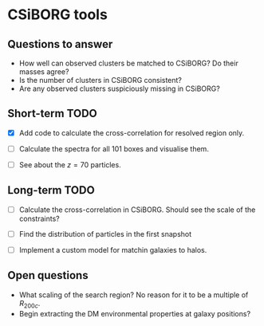 # CSiBORG tools

## Questions to answer
- How well can observed clusters be matched to CSiBORG? Do their masses agree?
- Is the number of clusters in CSiBORG consistent?
- Are any observed clusters suspiciously missing in CSiBORG?


## Short-term TODO
- [x] Add code to calculate the cross-correlation for resolved region only.
- [ ] Calculate the spectra for all 101 boxes and visualise them.
- [ ] See about the $z=70$ particles.


## Long-term TODO
- [ ] Calculate the cross-correlation in CSiBORG. Should see the scale of the constraints?
- [ ] Find the distribution of particles in the first snapshot
- [ ] Implement a custom model for matchin galaxies to halos.


## Open questions
- What scaling of the search region? No reason for it to be a multiple of $R_{200c}$.
- Begin extracting the DM environmental properties at galaxy positions?